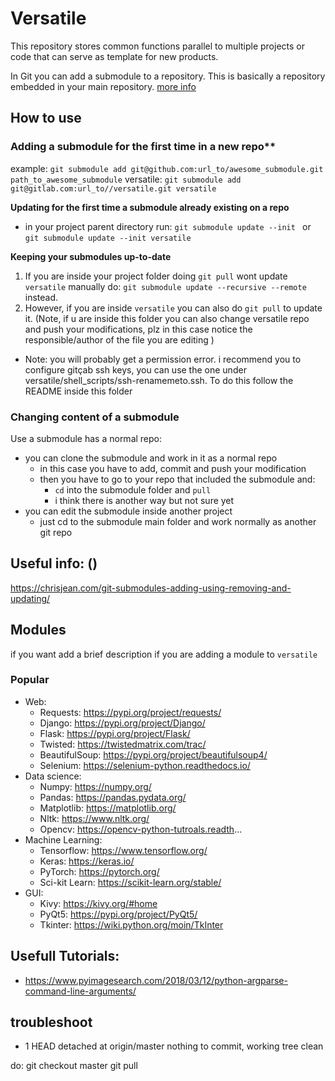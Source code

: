 # Versatile

This repository stores common functions parallel to multiple projects or code that can serve as template for new products.

In Git you can add a submodule to a repository. This is basically a repository embedded in your main repository. [more info](https://gist.github.com/gitaarik/8735255)

## How to use
### Adding a submodule for the first time in a new repo**
example:
`git submodule add git@github.com:url_to/awesome_submodule.git path_to_awesome_submodule`
versatile:
`git submodule add git@gitlab.com:url_to//versatile.git versatile`

**Updating for the first time a submodule already existing on a repo**
* in your project parent directory run: `git submodule update --init `
or `git submodule update --init versatile`

**Keeping your submodules up-to-date**
  1. If you are inside your project folder doing `git pull` wont update `versatile` manually do: `git submodule update --recursive --remote` instead.
  2. However, if you are inside `versatile` you can also do `git pull` to update it. (Note, if u are inside this folder you can also change versatile repo and push your modifications, plz in this case notice the responsible/author of the file you are editing )

* Note: you will probably get a permission error. i recommend you to configure gitçab ssh keys, you can use the one under versatile/shell_scripts/ssh-renamemeto.ssh. To do this follow the README inside this folder

### Changing content of a submodule
Use a submodule has a normal repo:
* you can clone the submodule and work in it as a normal repo
  - in this case you have to add, commit and push your modification
  - then you have to go to your repo that included the submodule and:
    - `cd` into the submodule folder and `pull`
    - i think there is another way but not sure yet
* you can edit the submodule inside another project
  - just cd to the submodule main folder and work normally as another git repo

## Useful info: ()
https://chrisjean.com/git-submodules-adding-using-removing-and-updating/

## Modules
if you want add a brief description if you are adding a module to `versatile`

### Popular
* Web:
  - Requests: https://pypi.org/project/requests/​
  - Django: https://pypi.org/project/Django/​
  - Flask: https://pypi.org/project/Flask/​
  - Twisted: https://twistedmatrix.com/trac/​
  - BeautifulSoup: https://pypi.org/project/beautifulsoup4/​
  - Selenium: https://selenium-python.readthedocs.io/
* Data science:
  - Numpy: https://numpy.org/​
  - Pandas: https://pandas.pydata.org/​
  - Matplotlib: https://matplotlib.org/​
  - Nltk: https://www.nltk.org/​
  - Opencv: https://opencv-python-tutroals.readth...
* Machine Learning:
  - Tensorflow: https://www.tensorflow.org/​
  - Keras: https://keras.io/​
  - PyTorch: https://pytorch.org/​
  - Sci-kit Learn: https://scikit-learn.org/stable/
* GUI:
  - Kivy: https://kivy.org/#home​
  - PyQt5: https://pypi.org/project/PyQt5/​
  - Tkinter: https://wiki.python.org/moin/TkInter

## Usefull Tutorials:
 * https://www.pyimagesearch.com/2018/03/12/python-argparse-command-line-arguments/

## troubleshoot

* 1
HEAD detached at origin/master
nothing to commit, working tree clean

do:  git checkout master
      git pull
